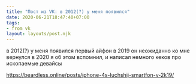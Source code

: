 ```yaml
---
title: "Пост из VK: в 2012(?) у меня появился"
date: 2020-06-21T18:47:40+07:00
tags:
- from vk
layout: layouts/post.njk
---
```

в 2012(?) у меня появился первый айфон
в 2019 он неожиданно ко мне вернулся
в 2020 я об этом вспомнил, и написал немного кеков про ископаемые девайсы

https://beardless.online/posts/iphone-4s-luchshij-smartfon-v-2k19/
